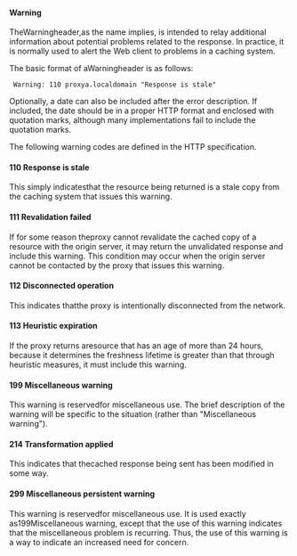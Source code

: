 #### Warning

TheWarningheader,as the name implies, is intended to relay additional information about potential problems related to the response. In practice, it is normally used to alert the Web client to problems in a caching system.

The basic format of aWarningheader is as follows:

`
Warning: 110 proxya.localdomain "Response is stale"`

Optionally, a date can also be included after the error description. If included, the date should be in a proper HTTP format and enclosed with quotation marks, although many implementations fail to include the quotation marks.

The following warning codes are defined in the HTTP specification.

#### 110 Response is stale

This simply indicatesthat the resource being returned is a stale copy from the caching system that issues this warning.

#### 111 Revalidation failed

If for some reason theproxy cannot revalidate the cached copy of a resource with the origin server, it may return the unvalidated response and include this warning. This condition may occur when the origin server cannot be contacted by the proxy that issues this warning.

#### 112 Disconnected operation

This indicates thatthe proxy is intentionally disconnected from the network.

#### 113 Heuristic expiration

If the proxy returns aresource that has an age of more than 24 hours, because it determines the freshness lifetime is greater than that through heuristic measures, it must include this warning.

#### 199 Miscellaneous warning

This warning is reservedfor miscellaneous use. The brief description of the warning will be specific to the situation \(rather than "Miscellaneous warning"\).

#### 214 Transformation applied

This indicates that thecached response being sent has been modified in some way.

#### 299 Miscellaneous persistent warning

This warning is reservedfor miscellaneous use. It is used exactly as199Miscellaneous warning, except that the use of this warning indicates that the miscellaneous problem is recurring. Thus, the use of this warning is a way to indicate an increased need for concern.

